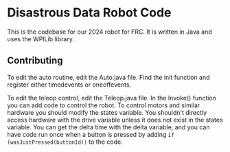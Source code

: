 # Disastrous Data Robot Code
This is the codebase for our 2024 robot for FRC.
It is written in Java and uses the WPILib library.

## Contributing
To edit the auto routine, edit the Auto.java file.
Find the init function and register either timedevents or oneoffevents.

To edit the teleop control, edit the Teleop.java file.
In the Invoke() function you can add code to control the robot.
To control motors and similar hardware you should modify the states variable.
You shouldn't directly access hardware with the drive variable unless
it does not exist in the states variable. You can get the delta time with 
the delta variable, and you can have code run once when a button is pressed
by adding `if (wasJustPressed(buttonId))` to the code.